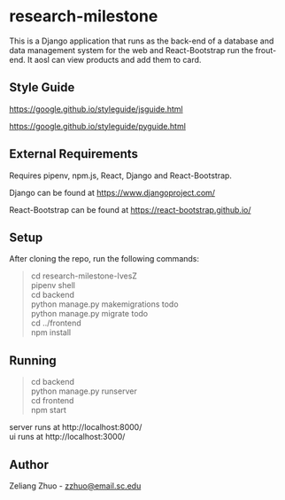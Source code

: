 # research-milestone
This is a Django application that runs as the back-end of a database and data management system for the web and React-Bootstrap run the frout-end. 
It aosl can view products and add them to card.

## Style Guide
https://google.github.io/styleguide/jsguide.html

https://google.github.io/styleguide/pyguide.html

## External Requirements
Requires pipenv, npm.js, React, Django and React-Bootstrap.

Django can be found at https://www.djangoproject.com/

React-Bootstrap can be found at https://react-bootstrap.github.io/

## Setup
After cloning the repo, run the following commands:

>cd research-milestone-IvesZ <br>
>pipenv shell <br>
>cd backend <br>
>python manage.py makemigrations todo <br>
>python manage.py migrate todo <br>
>cd ../frontend <br>
>npm install <br>

## Running

>cd backend <br>
>python manage.py runserver <br>
>cd frontend <br>
>npm start <br>

server runs at http://localhost:8000/ <br>
ui runs at http://localhost:3000/ <br>

## Author
Zeliang Zhuo - zzhuo@email.sc.edu <br>
